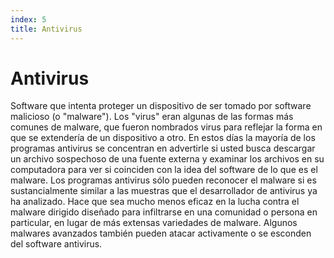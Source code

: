 ```yaml
---
index: 5
title: Antivirus
---
```

# Antivirus

Software que intenta proteger un dispositivo de ser tomado por software malicioso (o "malware"). Los "virus" eran algunas de las formas más comunes de malware, que fueron nombrados virus para reflejar la forma en que se extendería de un dispositivo a otro. En estos días la mayoría de los programas antivirus se concentran en advertirle si usted busca descargar un archivo sospechoso de una fuente externa y examinar los archivos en su computadora para ver si coinciden con la idea del software de lo que es el malware. Los programas antivirus sólo pueden reconocer el malware si es sustancialmente similar a las muestras que el desarrollador de antivirus ya ha analizado. Hace que sea mucho menos eficaz en la lucha contra el malware dirigido diseñado para infiltrarse en una comunidad o persona en particular, en lugar de más extensas variedades de malware. Algunos malwares avanzados también pueden atacar activamente o se esconden del software antivirus.